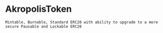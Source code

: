 # AkropolisToken
	Mintable, Burnable, Standard ERC20 with ability to upgrade to a more secure Pausable and Lockable ERC20
